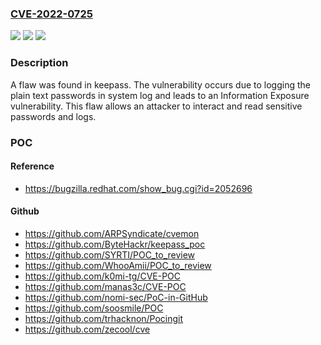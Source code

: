 ### [CVE-2022-0725](https://cve.mitre.org/cgi-bin/cvename.cgi?name=CVE-2022-0725)
![](https://img.shields.io/static/v1?label=Product&message=keepass&color=blue)
![](https://img.shields.io/static/v1?label=Version&message=%3D%20no%20fix%20available%20&color=brighgreen)
![](https://img.shields.io/static/v1?label=Vulnerability&message=CWE-200&color=brighgreen)

### Description

A flaw was found in keepass. The vulnerability occurs due to logging the plain text passwords in system log and leads to an Information Exposure vulnerability. This flaw allows an attacker to interact and read sensitive passwords and logs.

### POC

#### Reference
- https://bugzilla.redhat.com/show_bug.cgi?id=2052696

#### Github
- https://github.com/ARPSyndicate/cvemon
- https://github.com/ByteHackr/keepass_poc
- https://github.com/SYRTI/POC_to_review
- https://github.com/WhooAmii/POC_to_review
- https://github.com/k0mi-tg/CVE-POC
- https://github.com/manas3c/CVE-POC
- https://github.com/nomi-sec/PoC-in-GitHub
- https://github.com/soosmile/POC
- https://github.com/trhacknon/Pocingit
- https://github.com/zecool/cve

